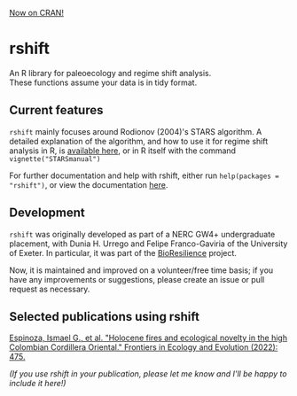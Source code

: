 [Now on CRAN!](https://cran.r-project.org/package=rshift)

# rshift
An R library for paleoecology and regime shift analysis.  
These functions assume your data is in tidy format.

## Current features
`rshift` mainly focuses around Rodionov (2004)'s STARS algorithm. A detailed explanation of the algorithm, and how to use it for regime shift analysis in R, is [available here](https://cran.r-project.org/web/packages/rshift/vignettes/STARSmanual.pdf), or in R itself with the command `vignette("STARSmanual")` 

For further documentation and help with rshift, either run `help(packages = "rshift")`, or view the documentation [here](https://www.rdocumentation.org/packages/rshift). 

## Development
`rshift` was originally developed as part of a NERC GW4+ undergraduate placement, with Dunia H. Urrego and Felipe Franco-Gaviria of the University of Exeter. In particular, it was part of the [BioResilience](https://blogs.exeter.ac.uk/bioresilience/) project.

Now, it is maintained and improved on a volunteer/free time basis; if you have any improvements or suggestions, please create an issue or pull request as necessary.


## Selected publications using rshift
[Espinoza, Ismael G., et al. "Holocene fires and ecological novelty in the high Colombian Cordillera Oriental." Frontiers in Ecology and Evolution (2022): 475.](https://doi.org/10.3389/fevo.2022.895152)

*(If you use rshift in your publication, please let me know and I'll be happy to include it here!)*
